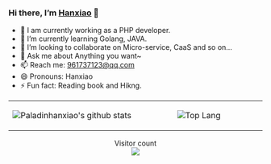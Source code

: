 ### Hi there, I’m [Hanxiao](https://hanxiao6.github.io/) 👋

- 🔭 I am currently working as a PHP developer.
- 🌱 I’m currently learning Golang, JAVA.
- 👯 I’m looking to collaborate on Micro-service, CaaS and so on…
- 💬 Ask me about Anything you want~
- 📫 Reach me: 961737123@qq.com
- 😄 Pronouns: Hanxiao
- ⚡ Fun fact: Reading book and Hikng.

<table width="700px">
<tr>
<td align="center" valign="middle" width="50%">

![Paladinhanxiao's github stats](https://github-readme-stats.vercel.app/api?username=Paladinhanxiao&&show_icons=true&&title_color=1abc9c&&icon_color=1abc9c)

</td>
<td align="center" valign="middle" width="50%">

![Top Lang](https://github-readme-stats.vercel.app/api/top-langs/?username=Paladinhanxiao&layout=compact)

</td>
</tr>
</table>

<p align="center"> 
  Visitor count<br>
  <img src="https://profile-counter.glitch.me/Paladinhanxiao/count.svg" />
</p>
